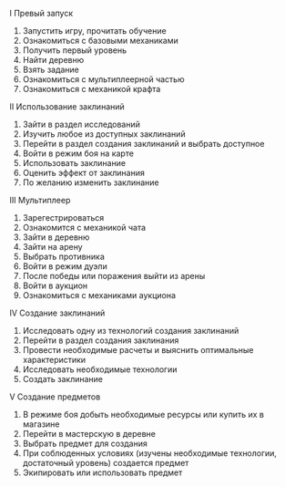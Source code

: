 I Превый запуск
1) Запустить игру, прочитать обучение
2) Ознакомиться с базовыми механиками
3) Получить первый уровень
4) Найти деревню
5) Взять задание
6) Ознакомиться с мультиплеерной частью
7) Ознакомиться с механикой крафта

II Использование заклинаний
1) Зайти в раздел исследований
2) Изучить любое из доступных заклинаний
3) Перейти в раздел создания заклинаний и выбрать доступное
4) Войти в режим боя на карте
5) Использовать заклинание
6) Оценить эффект от заклинания
7) По желанию изменить заклинание

III Мультиплеер
1) Зарегестрироваться
2) Ознакомится с механикой чата
3) Зайти в деревню
4) Зайти на арену
5) Выбрать противника
6) Войти в режим дуэли
7) После победы или поражения выйти из арены
8) Войти в аукцион
9) Ознакомиться с механиками аукциона

IV Создание заклинаний
1) Исследовать одну из технологий создания заклинаний
2) Перейти в раздел создания заклинания
3) Провести необходимые расчеты и выяснить оптимальные характеристики
4) Исследовать необходимые технологии
5) Создать заклинание

V Создание предметов
1) В режиме боя добыть необходимые ресурсы или купить их в магазине
2) Перейти в мастерскую в деревне
3) Выбрать предмет для создания
4) При соблюденных условиях (изучены необходимые технологии, достаточный уровень) создается предмет
5) Экипировать или использовать предмет
